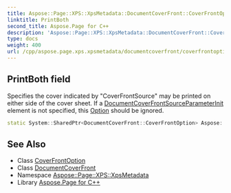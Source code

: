 ```yaml
---
title: Aspose::Page::XPS::XpsMetadata::DocumentCoverFront::CoverFrontOption::PrintBoth field
linktitle: PrintBoth
second_title: Aspose.Page for C++
description: 'Aspose::Page::XPS::XpsMetadata::DocumentCoverFront::CoverFrontOption::PrintBoth field. Specifies the cover indicated by "CoverFrontSource" may be printed on either side of the cover sheet. If a DocumentCoverFrontSourceParameterInit element is not specified, this Option should be ignored in C++.'
type: docs
weight: 400
url: /cpp/aspose.page.xps.xpsmetadata/documentcoverfront/coverfrontoption/printboth/
---
```

## PrintBoth field


Specifies the cover indicated by "CoverFrontSource" may be printed on either side of the cover sheet. If a [DocumentCoverFrontSource](../../../documentcoverfrontsource/)[ParameterInit](../../../parameterinit/) element is not specified, this [Option](../../../option/) should be ignored.

```cpp
static System::SharedPtr<DocumentCoverFront::CoverFrontOption> Aspose::Page::XPS::XpsMetadata::DocumentCoverFront::CoverFrontOption::PrintBoth
```

## See Also

* Class [CoverFrontOption](../)
* Class [DocumentCoverFront](../../)
* Namespace [Aspose::Page::XPS::XpsMetadata](../../../)
* Library [Aspose.Page for C++](../../../../)
